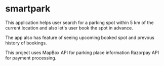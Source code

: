# smartpark

This application helps user search for a parking spot within 5 km of the current location and also let's user book the spot in advance.

The app also has feature of seeing upcoming booked spot and prevous history of bookings.

This project uses MapBox API for parking place information
                  Razorpay API for payment processing.
                  
                  
